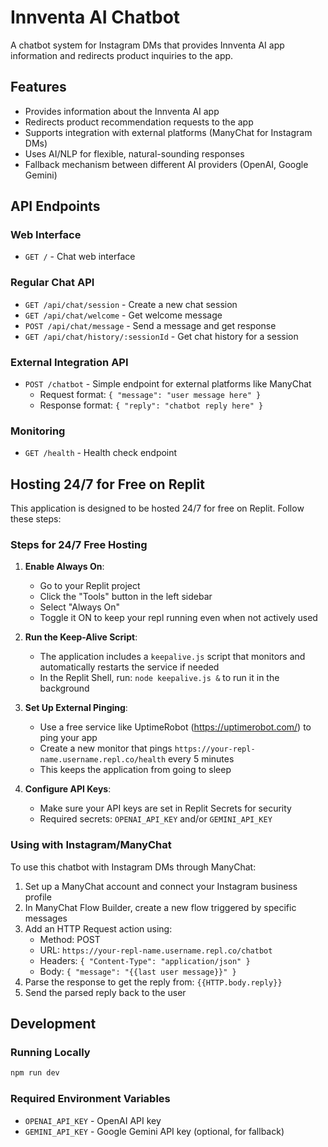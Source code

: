 # Innventa AI Chatbot

A chatbot system for Instagram DMs that provides Innventa AI app information and redirects product inquiries to the app.

## Features

- Provides information about the Innventa AI app
- Redirects product recommendation requests to the app
- Supports integration with external platforms (ManyChat for Instagram DMs)
- Uses AI/NLP for flexible, natural-sounding responses
- Fallback mechanism between different AI providers (OpenAI, Google Gemini)

## API Endpoints

### Web Interface
- `GET /` - Chat web interface

### Regular Chat API
- `GET /api/chat/session` - Create a new chat session
- `GET /api/chat/welcome` - Get welcome message
- `POST /api/chat/message` - Send a message and get response
- `GET /api/chat/history/:sessionId` - Get chat history for a session

### External Integration API
- `POST /chatbot` - Simple endpoint for external platforms like ManyChat
  - Request format: `{ "message": "user message here" }`
  - Response format: `{ "reply": "chatbot reply here" }`

### Monitoring
- `GET /health` - Health check endpoint

## Hosting 24/7 for Free on Replit

This application is designed to be hosted 24/7 for free on Replit. Follow these steps:

### Steps for 24/7 Free Hosting

1. **Enable Always On**:
   - Go to your Replit project
   - Click the "Tools" button in the left sidebar
   - Select "Always On" 
   - Toggle it ON to keep your repl running even when not actively used

2. **Run the Keep-Alive Script**:
   - The application includes a `keepalive.js` script that monitors and automatically restarts the service if needed
   - In the Replit Shell, run: `node keepalive.js &` to run it in the background

3. **Set Up External Pinging**:
   - Use a free service like UptimeRobot (https://uptimerobot.com/) to ping your app
   - Create a new monitor that pings `https://your-repl-name.username.repl.co/health` every 5 minutes
   - This keeps the application from going to sleep

4. **Configure API Keys**:
   - Make sure your API keys are set in Replit Secrets for security
   - Required secrets: `OPENAI_API_KEY` and/or `GEMINI_API_KEY`

### Using with Instagram/ManyChat

To use this chatbot with Instagram DMs through ManyChat:

1. Set up a ManyChat account and connect your Instagram business profile
2. In ManyChat Flow Builder, create a new flow triggered by specific messages
3. Add an HTTP Request action using:
   - Method: POST
   - URL: `https://your-repl-name.username.repl.co/chatbot`
   - Headers: `{ "Content-Type": "application/json" }`
   - Body: `{ "message": "{{last user message}}" }`
4. Parse the response to get the reply from: `{{HTTP.body.reply}}`
5. Send the parsed reply back to the user

## Development

### Running Locally
```bash
npm run dev
```

### Required Environment Variables
- `OPENAI_API_KEY` - OpenAI API key
- `GEMINI_API_KEY` - Google Gemini API key (optional, for fallback)
